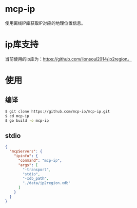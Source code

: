 # mcp-ip
使用离线IP库获取IP对应的地理位置信息。

# ip库支持
当前使用的ip库为：https://github.com/lionsoul2014/ip2region。

# 使用
## 编译
```bash
$ git clone https://github.com/mcp-io/mcp-ip.git
$ cd mcp-ip
$ go build -o mcp-ip
```

## stdio
```json
{
  "mcpServers": {
    "ipinfo": {
      "command": "mcp-ip",
      "args": [
        "-transport",
        "stdio",
        "-xdb_path",
        "./data/ip2region.xdb"
      ]
    }
  }
}
```


